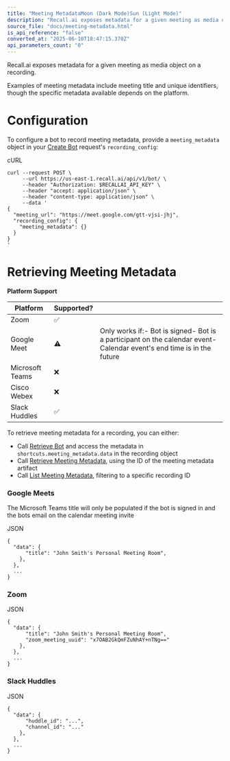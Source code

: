 ```yaml
---
title: "Meeting MetadataMoon (Dark Mode)Sun (Light Mode)"
description: "Recall.ai exposes metadata for a given meeting as media object on a recording. Examples of meeting metadata include meeting title and unique identifiers, though the specific metadata available depends on the platform. Configuration To configure a bot to record meeting metadata, provide a meeting_met..."
source_file: "docs/meeting-metadata.html"
is_api_reference: "false"
converted_at: "2025-06-10T18:47:15.370Z"
api_parameters_count: "0"
---
```

Recall.ai exposes metadata for a given meeting as media object on a recording.

Examples of meeting metadata include meeting title and unique identifiers, though the specific metadata available depends on the platform.

# Configuration

[](#configuration)

To configure a bot to record meeting metadata, provide a `meeting_metadata` object in your [Create Bot](/reference/bot_create.md) request's `recording_config`:

cURL

```
curl --request POST \
     --url https://us-east-1.recall.ai/api/v1/bot/ \
     --header "Authorization: $RECALLAI_API_KEY" \
     --header "accept: application/json" \
     --header "content-type: application/json" \
     --data '
{
  "meeting_url": "https://meet.google.com/gtt-vjsi-jhj",
  "recording_config": {
    "meeting_metadata": {}
  }
}
'

```

# Retrieving Meeting Metadata

[](#retrieving-meeting-metadata)

**Platform Support**

| Platform | Supported? |  |
| --- | --- | --- |
| Zoom | ✅ |  |
| Google Meet | ⚠️ | Only works if:- Bot is signed- Bot is a participant on the calendar event- Calendar event's end time is in the future |
| Microsoft Teams | ❌ |  |
| Cisco Webex | ❌ |  |
| Slack Huddles | ✅ |  |

To retrieve meeting metadata for a recording, you can either:
- Call [Retrieve Bot](/reference/bot_retrieve.md) and access the metadata in `shortcuts.meeting_metadata.data` in the recording object
- Call [Retrieve Meeting Metadata](/reference/meeting_metadata_retrieve.md), using the ID of the meeting metadata artifact
- Call [List Meeting Metadata](/reference/meeting_metadata_list.md), filtering to a specific recording ID



### Google Meets

[](#google-meets)

The Microsoft Teams title will only be populated if the bot is signed in and the bots email on the calendar meeting invite

JSON

```
{
  "data": {
      "title": "John Smith's Personal Meeting Room",
    },
  },
  ...
}

```

### Zoom

[](#zoom)

JSON

```
{
  "data": {
      "title": "John Smith's Personal Meeting Room",
      "zoom_meeting_uuid": "x7OAB2GkQmFZuNhAY+nTNg=="
    },
  },
  ...
}

```

### Slack Huddles

[](#slack-huddles)

JSON

```
{
  "data": {
      "huddle_id": "...",
      "channel_id": "..."
    },
  },
  ...
}

```
